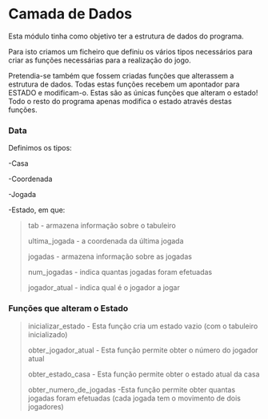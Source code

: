 # Camada de Dados

Esta módulo tinha como objetivo ter a estrutura de dados do programa.

Para isto criamos um ficheiro que definiu os vários tipos necessários para criar as funções necessárias para a realização do jogo.

Pretendia-se também que fossem criadas funções que alterassem a estrutura de dados. 
Todas estas funções recebem um apontador para ESTADO e modificam-o. 
Estas são as únicas funções que alteram o estado! Todo o resto do programa apenas modifica o estado através destas funções.

### Data

Definimos os tipos:

-Casa

-Coordenada

-Jogada

-Estado, em que:

> tab - armazena informação sobre o tabuleiro
>
> ultima_jogada - a coordenada da última jogada
>
> jogadas - armazena informação sobre as jogadas
>
> num_jogadas - indica quantas jogadas foram efetuadas 
>
> jogador_atual - indica qual é o jogador a jogar


### Funções que alteram o Estado

> inicializar_estado - Esta função cria um estado vazio (com o tabuleiro inicializado)
>
> obter_jogador_atual - Esta função permite obter o número do jogador atual
>
> obter_estado_casa - Esta função permite obter o estado atual da casa
>
> obter_numero_de_jogadas -Esta função permite obter quantas jogadas foram efetuadas (cada jogada tem o movimento de dois jogadores)
